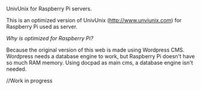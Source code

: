 UnivUnix for Raspberry Pi servers.

This is an optimized version of UnivUnix (http://www.unviunix.com) for Raspberry Pi used as server.

*Why is optimized for Raspberry Pi?*

Because the original version of this web is made using Wordpress CMS. Wordpress needs a database engine to work, but Raspberry Pi doesn't have so much RAM memory. Using docpad as main cms, a database engine isn't needed.

//Work in progress